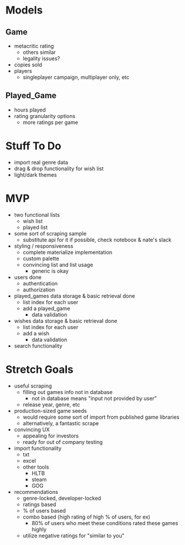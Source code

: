 # Models

## Game

* metacritic rating
    * others similar
    * legality issues?
* copies sold
* players
    * singleplayer campaign, multiplayer only, etc

## Played_Game

* hours played
* rating granularity options
    * more ratings per game

# Stuff To Do

* import real genre data
* drag & drop functionality for wish list
* light/dark themes

# MVP

* two functional lists
    * wish list
    * played list
* some sort of scraping sample
    * substitute api for it if possible, check noteboox & nate's slack
* styling / responsiveness
    * complete materialize implementation
    * custom palette
    * convincing list and list usage
        * generic is okay
* users done
    * authentication
    * authorization
* played\_games data storage & basic retrieval done
    * list index for each user
    * add a played_game
        * data validation
* wishes data storage & basic retrieval done
    * list index for each user
    * add a wish
        * data validation
* search functionality

# Stretch Goals

* useful scraping
    * filling out games info not in database
        * not in database means "input not provided by user"
    * release year, genre, etc
* production-sized game seeds
    * would require some sort of import from published game libraries
    * alternatively, a fantastic scrape
* convincing UX
    * appealing for investors
    * ready for out of company testing
* import functionality
    * txt
    * excel
    * other tools
        * HLTB
        * steam
        * GOG
* recommendations
    * genre-locked, developer-locked
    * ratings based
    * % of users based
    * combo based (high rating of high % of users, for ex)
        * 80% of users who meet these conditions rated these games highly
    * utilize negative ratings for "similar to you"
